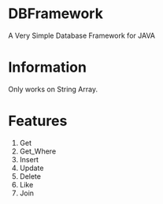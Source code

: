# DBFramework
A Very Simple Database Framework for JAVA

# Information
Only works on String Array.

# Features
1. Get
2. Get_Where
3. Insert
4. Update
5. Delete
6. Like
7. Join
